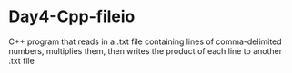 # Day4-Cpp-fileio
C++ program that reads in a .txt file containing lines of comma-delimited numbers, multiplies them, then writes the product of each line to another .txt file
